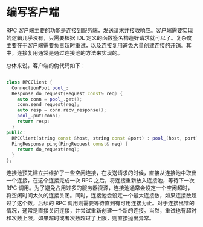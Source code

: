 # 编写客户端

RPC 客户端主要的功能是连接到服务端，发送请求并接收响应。客户端需要实现的逻辑几乎没有，只需要根据 IDL 定义的函数签名构造好请求就可以了。复杂度主要在于客户端需要负责超时重试，以及连接复用避免大量创建连接的开销。其中，连接复用通常是通过连接池的方法来实现的。

总体来说，客户端的伪代码如下：

```cpp

class RPCClient {
  ConnectionPool pool_;
  Response do_request(Request const& req) {
    auto conn = pool_.get();
    conn.send_request(req);
    auto resp = conn.recv_response();
    pool_.put(conn);
    return resp;
  }
public:
  RPCClient(string const &host, string const &port) : pool_(host, port) {}
  PingResponse ping(PingRequest const& req) {
    return do_request(req);
  }
};
```

连接池预先建立并维护了一些空闲连接，在发送请求的时候，直接从连接池中取出一个连接，在这个连接完成一次 RPC 之后，将连接重新放入连接池，等待下一次 RPC 调用。为了避免占用过多的服务器资源，连接池通常会设定一个空闲超时，将空闲时间太久的连接关闭。同时，连接池会设定一个最大连接数，如果连接数超过了这个数，后续的 RPC 调用则需要等待直到有可用连接为止。对于连接出错的情况，通常是直接关闭连接，并尝试重新创建一个新的连接。当然，重试也有超时和次数上限，如果超时或者次数超过了上限，则直接抛出异常。